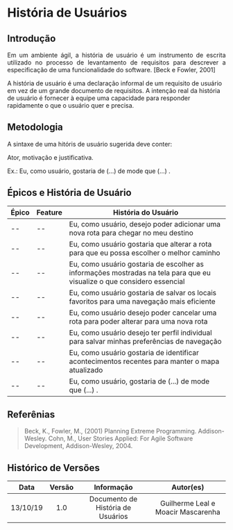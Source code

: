 # História de Usuários

## Introdução
<p align="justify">Em um ambiente ágil, a história de usuário é um instrumento de escrita utilizado no
processo de levantamento de requisitos para descrever a especificação de uma
funcionalidade do software. [Beck e Fowler, 2001]</p>
<p align="justfy">A história de usuário é uma declaração informal de um requisito de usuário em vez de
um grande documento de requisitos. A intenção real da história de usuário é fornecer à
equipe uma capacidade para responder rapidamente o que o usuário quer e precisa. </p>

## Metodologia

A sintaxe de uma hitóris de usuário sugerida deve conter:

Ator, motivação e justificativa.

Ex.: Eu, como usuário, gostaria de (...) de mode que (...) .

## Épicos e História de Usuário

|Épico| Feature | História do Usuário |
|--|--|--|
|--|--| Eu, como usuário, desejo poder adicionar uma nova rota para chegar no meu destino|
|--|--| Eu, como usuário gostaria que alterar a rota para que eu possa escolher o melhor caminho|
|--|--| Eu, como usuário gostaria de escolher as informações mostradas na tela para que eu visualize o que considero essencial|
|--|--| Eu, como usuário gostaria de salvar os locais favoritos para uma navegação mais eficiente|
|--|--| Eu, como usuário desejo poder cancelar uma rota para poder alterar para uma nova rota|
|--|--| Eu, como usuário desejo ter perfil individual para salvar minhas preferências de navegação|
|--|--| Eu, como usuário gostaria de identificar acontecimentos recentes para manter o mapa atualizado|
|--|--| Eu, como usuário, gostaria de (...) de mode que (...) .|

[//]: <> (Continuar user storys, associar com épicos e features)



## Referênias

>Beck, K., Fowler, M., (2001) Planning Extreme Programming. Addison-Wesley. Cohn,
M., User Stories Applied: For Agile Software Development, Addison-Wesley, 2004.

## Histórico de Versões
|Data|Versão|Informação|Autor(es)|
|:----:|:----:|:----:|:----:|
| 13/10/19 |  1.0   | Documento de História de Usuários| Guilherme Leal e Moacir Mascarenha |